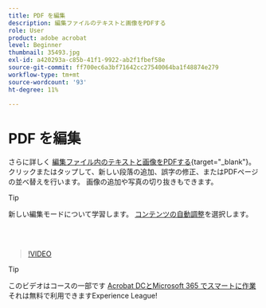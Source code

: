 ```yaml
---
title: PDF を編集
description: 編集ファイルのテキストと画像をPDFする
role: User
product: adobe acrobat
level: Beginner
thumbnail: 35493.jpg
exl-id: a420293a-c85b-41f1-9922-ab2f1fbef58e
source-git-commit: ff700ec6a3bf71642cc27540064ba1f48874e279
workflow-type: tm+mt
source-wordcount: '93'
ht-degree: 11%

---
```


# PDF を編集

さらに詳しく [編集ファイル内のテキストと画像をPDFする](https://www.adobe.com/acrobat/online/pdf-editor.html){target=&quot;_blank&quot;}。 クリックまたはタップして、新しい段落の追加、誤字の修正、またはPDFページの並べ替えを行います。 画像の追加や写真の切り抜きもできます。

>[!TIP]
>
>新しい編集モードについて学習します。 [コンテンツの自動調整](auto-adjust-layout.md)を選択します。

<br> 

>[!VIDEO](https://video.tv.adobe.com/v/35493?hidetitle=true)

>[!TIP]
>
>このビデオはコースの一部です [Acrobat DCとMicrosoft 365 でスマートに作業](https://experienceleague.adobe.com/?recommended=Acrobat-U-1-2021.microsoft365) それは無料で利用できますExperience League!
